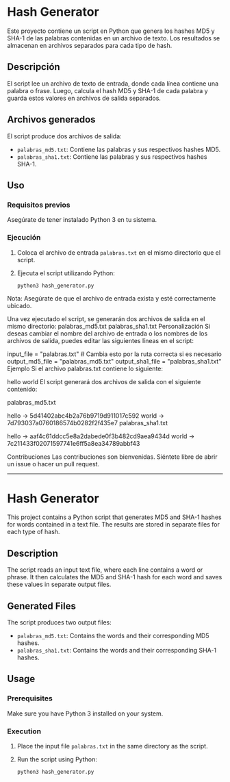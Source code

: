 # Hash Generator

Este proyecto contiene un script en Python que genera los hashes MD5 y SHA-1 de las palabras contenidas en un archivo de texto. Los resultados se almacenan en archivos separados para cada tipo de hash.

## Descripción

El script lee un archivo de texto de entrada, donde cada línea contiene una palabra o frase. Luego, calcula el hash MD5 y SHA-1 de cada palabra y guarda estos valores en archivos de salida separados.

## Archivos generados

El script produce dos archivos de salida:
- `palabras_md5.txt`: Contiene las palabras y sus respectivos hashes MD5.
- `palabras_sha1.txt`: Contiene las palabras y sus respectivos hashes SHA-1.

## Uso

### Requisitos previos

Asegúrate de tener instalado Python 3 en tu sistema.

### Ejecución

1. Coloca el archivo de entrada `palabras.txt` en el mismo directorio que el script.
2. Ejecuta el script utilizando Python:

   ```bash
   python3 hash_generator.py
Nota: Asegúrate de que el archivo de entrada exista y esté correctamente ubicado.

Una vez ejecutado el script, se generarán dos archivos de salida en el mismo directorio:
palabras_md5.txt
palabras_sha1.txt
Personalización
Si deseas cambiar el nombre del archivo de entrada o los nombres de los archivos de salida, puedes editar las siguientes líneas en el script:


input_file = "palabras.txt"  # Cambia esto por la ruta correcta si es necesario
output_md5_file = "palabras_md5.txt"
output_sha1_file = "palabras_sha1.txt"
Ejemplo
Si el archivo palabras.txt contiene lo siguiente:

hello
world
El script generará dos archivos de salida con el siguiente contenido:

palabras_md5.txt


hello -> 5d41402abc4b2a76b9719d911017c592
world -> 7d793037a0760186574b0282f2f435e7
palabras_sha1.txt


hello -> aaf4c61ddcc5e8a2dabede0f3b482cd9aea9434d
world -> 7c211433f02071597741e6ff5a8ea34789abbf43

Contribuciones
Las contribuciones son bienvenidas. Siéntete libre de abrir un issue o hacer un pull request.

-----------------------------------------------------------------------------------------------------------------------------------------------------------------------------------------------------------------------------
# Hash Generator

This project contains a Python script that generates MD5 and SHA-1 hashes for words contained in a text file. The results are stored in separate files for each type of hash.

## Description

The script reads an input text file, where each line contains a word or phrase. It then calculates the MD5 and SHA-1 hash for each word and saves these values in separate output files.

## Generated Files

The script produces two output files:
- `palabras_md5.txt`: Contains the words and their corresponding MD5 hashes.
- `palabras_sha1.txt`: Contains the words and their corresponding SHA-1 hashes.

## Usage

### Prerequisites

Make sure you have Python 3 installed on your system.

### Execution

1. Place the input file `palabras.txt` in the same directory as the script.
2. Run the script using Python:

   ```bash
   python3 hash_generator.py
